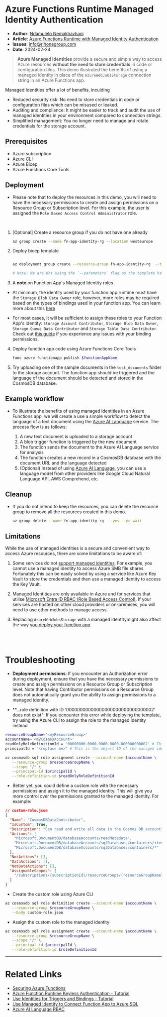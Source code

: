 # Azure Functions Runtime Managed Identity Authentication

- **Author**: [Ndamulelo Nemakhavhani](https://blog.ndamulelo.co.za/about)
- **Article**: [Azure Functions Runtime with Managed Identity Authentication]()
- **Issues**: [info@rihonegroup.com](mailto:info@info@rihonegroup.com)
- **Date**: 2024-02-24

> **Azure Managed Identities** provide a secure and simple way to access Azure resources **without the need to store credentials** in code or configuration files. This demo illustrated the benefits of using a managed identity in place of the `AzureWebJobsStorage` connection string in an Azure Functions app.

Managed Identities offer a lot of benefits, inculding

- Reduced security risk: No need to store credentials in code or configuration files which can be misused or leaked.
- Auditing and compliance: It might be easier to track and audit the use of managed identities in your environment compared to connection strings.
- Simplified management: You no longer need to manage and rotate credentials for the storage account.

## Prerequisites

- Azure subscription
- Azure CLI
- Azure Bicep
- Azure Functions Core Tools

## Deployment

- Please note that to deploy the resources in this demo, you will need to have the necessary permissions to create and assign permissions on a Resource Group or Subscription level. For this example, the user is assigned the `Role Based Access Control Administrator` role.

<br/>

1. [Optional] Create a resource group if you do not have one already

   ```bash
   az group create --name fn-app-identity-rg --location westeurope
   ```

2. Deploy bicep template

   ```bash

   az deployment group create --resource-group fn-app-identity-rg  --template-file ./main.bicep --confirm-with-what-if

   # Note: We are not using the `--parameters` flag as the template has default values for the parameters. You could create a parameters file or enter the values directly in the command line if you want to override the default values.
   ```

3. A **note** on Function App's Managed Identity roles

- At minimum, the identity used by your function app runtime must have the `Storage Blob Data Owner` role, however, more roles may be required based on the types of bindings used in your function app. You can learn more about this [here](https://learn.microsoft.com/en-us/azure/azure-functions/functions-identity-based-connections-tutorial)

- For most cases, it will be sufficient to assign these roles to your Function App's identity: `Storage Account Contributor`,
`Storage Blob Data Owner`, `Storage Queue Data Contributor` and `Storage Table Data Contributor`. Check out [this guide](https://learn.microsoft.com/en-us/azure/azure-functions/functions-reference?tabs=blob&pivots=programming-language-python#grant-permission-to-the-identity) if you experience any issues with your binding permissions.


4. Deploy function app code using Azure Functions Core Tools

   ```bash
   func azure functionapp publish $functionAppName
   ```

5. Try uploading one of the sample documents in the `test_documents` folder to the storage account. The function app should be triggered and the language of the document should be detected and stored in the CosmosDB database.
  

## Example workflow

- To illustrate the benefits of using managed identities in an Azure Functions app, we will create a use a simple workflow to detect the language of
  a text document using the [Azure AI Language](https://azure.microsoft.com/en-us/services/cognitive-services/language/) service. The process flow is as follows:

  1. A new text document is uploaded to a storage account
  2. A blob trigger function is triggered by the new document
  3. The function sends the document to the Azure AI Language service for analysis
  4. The function creates a new record in a CosmosDB database with the document URL and the language detected
  5. (Optional) Instead of using [Azure AI Language](https://azure.microsoft.com/en-us/services/cognitive-services/language/), you can use a language model from other providers like Google Cloud Natural Language API, AWS Comprehend, etc.

## Cleanup

- If you do not intend to keep the resources, you can delete the resource group to remove all the resources created in this demo.

  ```bash
  az group delete --name fn-app-identity-rg  --yes --no-wait
  ```

## Limitations

While the use of managed identities is a secure and convenient way to access Azure resources, there are some limitations to be aware of:

1. Some services do not [support managed identities](https://learn.microsoft.com/en-us/entra/identity/managed-identities-azure-resources/managed-identities-status). For example, you cannot use a managed identity to access Azure SMB file shares. Fortunately this can be easily solved by using a service like Azure Key Vault to store the credentials and then use a managed identity to access the Key Vault.

2. Managed Identities are only available in Azure and for services that utilise [Microsoft Entra ID RBAC (Role Based Access Control)](https://learn.microsoft.com/en-us/entra/identity/managed-identities-azure-resources/services-id-authentication-support). If your services are hosted on other cloud providers or on-premises, you will need to use other methods to manage access.

3. Replacing `AzureWebJobsStorage` with a managed identitymight also affect the way [you deploy your function app](https://learn.microsoft.com/en-us/azure/azure-functions/functions-reference?tabs=blob&pivots=programming-language-python#connecting-to-host-storage-with-an-identity).

  <br/>
  <br/>

# Troubleshooting

- **Deployment permissions**: If you encounter an Authorization error during deployment, ensure that you have the necessary permissions to create and assign permissions on a Resource Group or Subscription level. Note that having Contributor permissions on a Resource Group does not automatically grant you the ability to assign permissions to a managed identity.

- \*\*...role definition with ID '00000000000000000000000000000002' does not exist": If you ecnounter this error while deploying the template, try using the Azure CLI to assign the role to the managed identity instead

```bash
resourceGroupName='<myResourceGroup>'
accountName='<myCosmosAccount>'
readOnlyRoleDefinitionId = '00000000-0000-0000-0000-000000000002' # This is the ID of the Cosmos DB Built-in Data contributor role definition
principalId = "<replace me>" # This is the object ID of the managed identity.

az cosmosdb sql role assignment create --account-name $accountName \
   --resource-group $resourceGroupName \
   --scope "/" \
   --principal-id $principalId \
   --role-definition-id $readOnlyRoleDefinitionId
```

- Better yet, you could define a custom role with the necessary permissions and assign it to the managed identity. This will give you more control over the permissions granted to the managed identity. For example:

```json
// custom-role.json
{
  "Name": "CosmosDBDataContributor",
  "IsCustom": true,
  "Description": "Can read and write all data in the Cosmos DB account",
  "Actions": [
    "Microsoft.DocumentDB/databaseAccounts/readMetadata",
    "Microsoft.DocumentDB/databaseAccounts/sqlDatabases/containers/items/*",
    "Microsoft.DocumentDB/databaseAccounts/sqlDatabases/containers/*"
  ],
  "NotActions": [],
  "DataActions": [],
  "NotDataActions": [],
  "AssignableScopes": [
    "/subscriptions/{subscriptionId}/resourceGroups/{resourceGroupName}/providers/Microsoft.DocumentDB/databaseAccounts/{databaseAccountName}"
  ]
}
```

- Create the custom role using Azure CLI

```bash
az cosmosdb sql role definition create --account-name $accountName \
   --resource-group $resourceGroupName \
   --body custom-role.json
```

- Assign the custom role to the managed identity

```bash
az cosmosdb sql role assignment create --account-name $accountName \
   --resource-group $resourceGroupName \
   --scope "/" \
   --principal-id $principalId \
   --role-definition-id $roleDefinitionId
```

---

# Related Links

- [Securing Azure Functions](https://learn.microsoft.com/en-us/azure/azure-functions/security-concepts?tabs=v4#secret-repositories)
- [Azure Function Runtime Keyless Authentication - Tutorial](https://learn.microsoft.com/en-us/azure/azure-functions/functions-identity-based-connections-tutorial)
- [Use Identities for Triggers and Bindings - Tutorial](https://learn.microsoft.com/en-us/azure/azure-functions/functions-identity-based-connections-tutorial-2)
- [Use Managed Identity to Connect Function App to Azure SQL](https://learn.microsoft.com/en-us/azure/azure-functions/functions-identity-access-azure-sql-with-managed-identity)
- [Azure AI Language RBAC](https://learn.microsoft.com/en-za/azure/ai-services/language-service/concepts/role-based-access-control)
